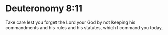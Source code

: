 # Deuteronomy 8:11

Take care lest you forget the Lord your God by not keeping his commandments and his rules and his statutes, which I command you today,
